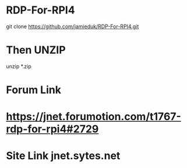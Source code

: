 # RDP-For-RPI4
git clone https://github.com/jamieduk/RDP-For-RPI4.git
# Then UNZIP
unzip *.zip
# Forum Link
# https://jnet.forumotion.com/t1767-rdp-for-rpi4#2729
#
# Site Link jnet.sytes.net
